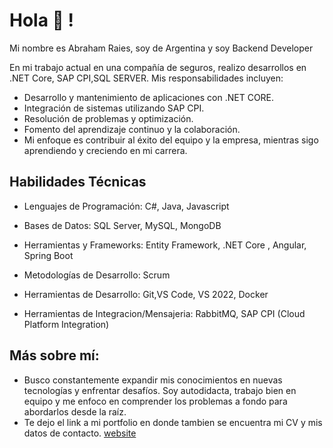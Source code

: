 # Hola :wave: ! 
Mi nombre es Abraham Raies, soy de Argentina y soy Backend Developer

En mi trabajo actual en una compañía de seguros, realizo desarrollos en .NET Core, SAP CPI,SQL SERVER. Mis responsabilidades incluyen:
* Desarrollo y mantenimiento de aplicaciones con .NET CORE.
* Integración de sistemas utilizando SAP CPI.
* Resolución de problemas y optimización.
* Fomento del aprendizaje continuo y la colaboración.
* Mi enfoque es contribuir al éxito del equipo y la empresa, mientras sigo aprendiendo y creciendo en mi carrera.

## Habilidades Técnicas

* Lenguajes de Programación: C#, Java, Javascript

* Bases de Datos: SQL Server, MySQL, MongoDB

* Herramientas y Frameworks: Entity Framework, .NET Core , Angular, Spring Boot

* Metodologías de Desarrollo: Scrum

* Herramientas de Desarrollo: Git,VS Code, VS 2022, Docker

* Herramientas de Integracion/Mensajeria: RabbitMQ, SAP CPI (Cloud Platform Integration)

## Más sobre mí:
* Busco constantemente expandir mis conocimientos en nuevas tecnologías y enfrentar desafíos. Soy autodidacta, trabajo bien en equipo y me enfoco en comprender los problemas a fondo para abordarlos desde la raíz.
* Te dejo el link a mi portfolio en donde tambien se encuentra mi CV y mis datos de contacto. [website](https://abrahamraies.github.io/Portfolio/#home)
